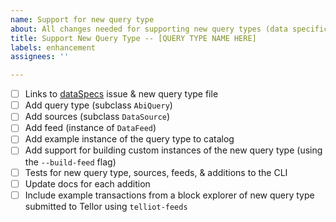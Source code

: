 ```yaml
---
name: Support for new query type
about: All changes needed for supporting new query types (data specifications)
title: Support New Query Type -- [QUERY TYPE NAME HERE]
labels: enhancement
assignees: ''

---
```


- [ ] Links to [dataSpecs](https://github.com/tellor-io/dataSpecs) issue & new query type file
- [ ] Add query type (subclass `AbiQuery`)
- [ ] Add sources (subclass `DataSource`)
- [ ] Add feed (instance of `DataFeed`)
- [ ] Add example instance of the query type to catalog
- [ ] Add support for building custom instances of the new query type (using the `--build-feed` flag)
- [ ] Tests for new query type, sources, feeds, & additions to the CLI
- [ ] Update docs for each addition
- [ ] Include example transactions from a block explorer of new query type submitted to Tellor using `telliot-feeds`
